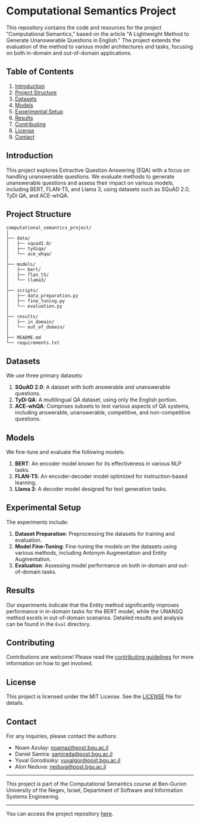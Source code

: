 
# Computational Semantics Project

This repository contains the code and resources for the project "Computational Semantics," based on the article "A Lightweight Method to Generate Unanswerable Questions in English." The project extends the evaluation of the method to various model architectures and tasks, focusing on both in-domain and out-of-domain applications.

## Table of Contents
1. [Introduction](#introduction)
2. [Project Structure](#project-structure)
3. [Datasets](#datasets)
4. [Models](#models)
5. [Experimental Setup](#experimental-setup)
6. [Results](#results)
7. [Contributing](#contributing)
8. [License](#license)
9. [Contact](#contact)

## Introduction
This project explores Extractive Question Answering (EQA) with a focus on handling unanswerable questions. We evaluate methods to generate unanswerable questions and assess their impact on various models, including BERT, FLAN-T5, and Llama 3, using datasets such as SQuAD 2.0, TyDi QA, and ACE-whQA.

## Project Structure
```
computational_semantics_project/
│
├── data/
│   ├── squad2.0/
│   ├── tydiqa/
│   └── ace_whqa/
│
├── models/
│   ├── bert/
│   ├── flan_t5/
│   └── llama3/
│
├── scripts/
│   ├── data_preparation.py
│   ├── fine_tuning.py
│   └── evaluation.py
│
├── results/
│   ├── in_domain/
│   └── out_of_domain/
│
├── README.md
└── requirements.txt
```

## Datasets
We use three primary datasets:
1. **SQuAD 2.0**: A dataset with both answerable and unanswerable questions.
2. **TyDi QA**: A multilingual QA dataset, using only the English portion.
3. **ACE-whQA**: Comprises subsets to test various aspects of QA systems, including answerable, unanswerable, competitive, and non-competitive questions.

## Models
We fine-tune and evaluate the following models:
1. **BERT**: An encoder model known for its effectiveness in various NLP tasks.
2. **FLAN-T5**: An encoder-decoder model optimized for instruction-based learning.
3. **Llama 3**: A decoder model designed for text generation tasks.

## Experimental Setup
The experiments include:
1. **Dataset Preparation**: Preprocessing the datasets for training and evaluation.
2. **Model Fine-Tuning**: Fine-tuning the models on the datasets using various methods, including Antonym Augmentation and Entity Augmentation.
3. **Evaluation**: Assessing model performance on both in-domain and out-of-domain tasks.

## Results
Our experiments indicate that the Entity method significantly improves performance in in-domain tasks for the BERT model, while the UNANSQ method excels in out-of-domain scenarios. Detailed results and analysis can be found in the `Eval` directory.

## Contributing
Contributions are welcome! Please read the [contributing guidelines](CONTRIBUTING.md) for more information on how to get involved.

## License
This project is licensed under the MIT License. See the [LICENSE](LICENSE) file for details.

## Contact
For any inquiries, please contact the authors:
- Noam Azulay: noamaz@post.bgu.ac.il
- Daniel Samira: samirada@post.bgu.ac.il
- Yuval Gorodissky: yuvalgor@post.bgu.ac.il
- Alon Neduva: neduva@post.bgu.ac.il

---

This project is part of the Computational Semantics course at Ben-Gurion University of the Negev, Israel, Department of Software and Information Systems Engineering.

---

You can access the project repository [here](https://github.com/yuvalgorodissky/computational_semantics_project/tree/main).
